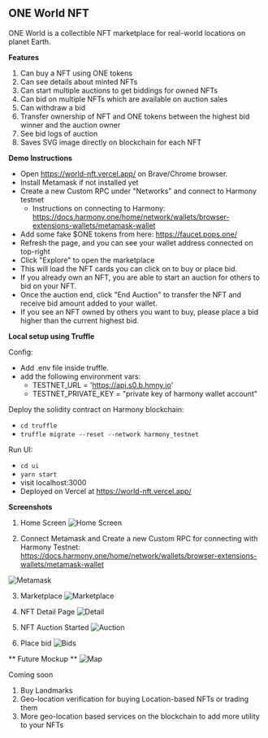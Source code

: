## ONE World NFT

ONE World is a collectible NFT marketplace for real-world locations on planet Earth.

**Features**

1. Can buy a NFT using ONE tokens
2. Can see details about minted NFTs
3. Can start multiple auctions to get biddings for owned NFTs
4. Can bid on multiple NFTs which are available on auction sales
5. Can withdraw a bid
6. Transfer ownership of NFT and ONE tokens between the highest bid winner and the auction owner
7. See bid logs of auction
8. Saves SVG image directly on blockchain for each NFT

**Demo Instructions**

- Open https://world-nft.vercel.app/ on Brave/Chrome browser.
- Install Metamask if not installed yet
- Create a new Custom RPC under "Networks" and connect to Harmony testnet
  - Instructions on connecting to Harmony: https://docs.harmony.one/home/network/wallets/browser-extensions-wallets/metamask-wallet
- Add some fake $ONE tokens from here: https://faucet.pops.one/
- Refresh the page, and you can see your wallet address connected on top-right
- Click "Explore" to open the marketplace
- This will load the NFT cards you can click on to buy or place bid.
- If you already own an NFT, you are able to start an auction for others to bid on your NFT.
- Once the auction end, click "End Auction" to transfer the NFT and receive bid amount added to your wallet.
- If you see an NFT owned by others you want to buy, please place a bid higher than the current highest bid.

**Local setup using Truffle**

Config:

- Add .env file inside truffle.
- add the following environment vars:
  - TESTNET_URL = 'https://api.s0.b.hmny.io'
  - TESTNET_PRIVATE_KEY = "private key of harmony wallet account"

Deploy the solidity contract on Harmony blockchain:

- `cd truffle`
- `truffle migrate --reset --network harmony_testnet`

Run UI:

- `cd ui`
- `yarn start`
- visit localhost:3000
- Deployed on Vercel at https://world-nft.vercel.app/

**Screenshots**

1. Home Screen
   ![Home Screen](https://github.com/swapp1990/WorldNFT/blob/master/screenshot/nft1.JPG?raw=true)

2. Connect Metamask and Create a new Custom RPC for connecting with Harmony Testnet:
   https://docs.harmony.one/home/network/wallets/browser-extensions-wallets/metamask-wallet

![Metamask](https://github.com/swapp1990/WorldNFT/blob/master/screenshot/nft2.JPG?raw=true)

3. Marketplace
   ![Marketplace](https://github.com/swapp1990/WorldNFT/blob/master/screenshot/nft3.JPG?raw=true)

4. NFT Detail Page
   ![Detail](https://github.com/swapp1990/WorldNFT/blob/master/screenshot/nft4.JPG?raw=true)

5. NFT Auction Started
   ![Auction](https://github.com/swapp1990/WorldNFT/blob/master/screenshot/nft5.JPG?raw=true)

6. Place bid
   ![Bids](https://github.com/swapp1990/WorldNFT/blob/master/screenshot/nft6.JPG?raw=true)
   
** Future Mockup **
![Map](https://github.com/swapp1990/WorldNFT/blob/master/screenshot/map1.JPG?raw=true)

Coming soon
1. Buy Landmarks
2. Geo-location verification for buying Location-based NFTs or trading them
3. More geo-location based services on the blockchain to add more utility to your NFTs
